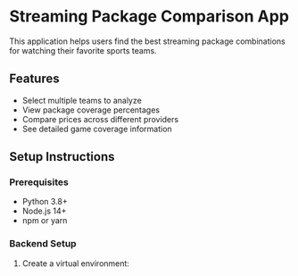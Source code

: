 # Streaming Package Comparison App

This application helps users find the best streaming package combinations for watching their favorite sports teams.

## Features

- Select multiple teams to analyze
- View package coverage percentages
- Compare prices across different providers
- See detailed game coverage information

## Setup Instructions

### Prerequisites

- Python 3.8+
- Node.js 14+
- npm or yarn

### Backend Setup

1. Create a virtual environment: 